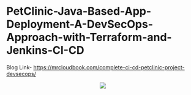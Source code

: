 # PetClinic-Java-Based-App-Deployment-A-DevSecOps-Approach-with-Terraform-and-Jenkins-CI-CD  
Blog Link- https://mrcloudbook.com/complete-ci-cd-petclinic-project-devsecops/

<div align="center"> <img src="https://raw.githubusercontent.com/Aj7Ay/Petclinic-Real/main/Ajay1.png"> </div>
 
